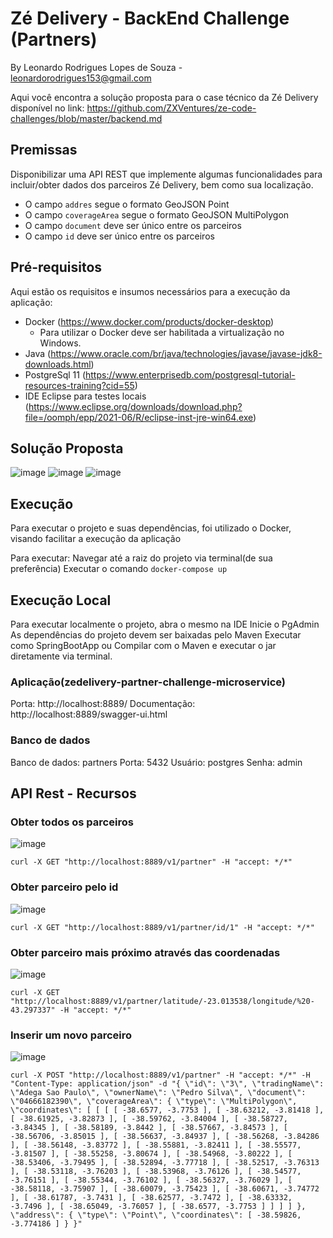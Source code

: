 # Zé Delivery - BackEnd Challenge (Partners)

By Leonardo Rodrigues Lopes de Souza - leonardorodrigues153@gmail.com

Aqui você encontra a solução proposta para o case técnico da Zé Delivery disponível no link: 
https://github.com/ZXVentures/ze-code-challenges/blob/master/backend.md

## Premissas

Disponibilizar uma API REST que implemente algumas funcionalidades para incluir/obter dados dos parceiros Zé Delivery, bem como sua localização.
  - O campo `addres` segue o formato GeoJSON Point
  - O campo `coverageArea` segue o formato GeoJSON MultiPolygon
  - O campo `document` deve ser único entre os parceiros
  - O campo `id` deve ser único entre os parceiros

## Pré-requisitos

Aqui estão os requisitos e insumos necessários para a execução da aplicação:
- Docker (https://www.docker.com/products/docker-desktop)
  * Para utilizar o Docker deve ser habilitada a virtualização no Windows.
- Java (https://www.oracle.com/br/java/technologies/javase/javase-jdk8-downloads.html)
- PostgreSql 11 (https://www.enterprisedb.com/postgresql-tutorial-resources-training?cid=55)
- IDE Eclipse para testes locais (https://www.eclipse.org/downloads/download.php?file=/oomph/epp/2021-06/R/eclipse-inst-jre-win64.exe)

## Solução Proposta 

![image](https://user-images.githubusercontent.com/55765004/127360420-18e1da4e-d05b-4005-b24b-e9f7ef94dca4.png)
![image](https://user-images.githubusercontent.com/55765004/127360325-599b19a3-90e2-41c5-bd5c-897590fd503a.png)
![image](https://user-images.githubusercontent.com/55765004/127360362-6b2bcfca-09d7-4cf8-b43c-62122c2f0c76.png)


## Execução

Para executar o projeto e suas dependências, foi utilizado o Docker, visando facilitar a execução da aplicação

Para executar:
  Navegar até a raiz do projeto via terminal(de sua preferência)
  Executar o comando `docker-compose up`

## Execução Local

Para executar localmente o projeto, abra o mesmo na IDE
Inicie o PgAdmin
As dependências do projeto devem ser baixadas pelo Maven
Executar como SpringBootApp ou Compilar com o Maven e executar o jar diretamente via terminal.

### Aplicação(zedelivery-partner-challenge-microservice)

Porta: http://localhost:8889/
Documentação: http://localhost:8889/swagger-ui.html

### Banco de dados 
Banco de dados: partners
Porta: 5432
Usuário: postgres
Senha: admin

## API Rest - Recursos

### Obter todos os parceiros
![image](https://user-images.githubusercontent.com/55765004/127349728-ddaec479-1673-4bfb-a20d-07fb41741a32.png)

`curl -X GET "http://localhost:8889/v1/partner" -H "accept: */*"`

### Obter parceiro pelo id
![image](https://user-images.githubusercontent.com/55765004/127349907-a2b54fe7-c9f8-47b9-8f32-f630d9fd0743.png)

`curl -X GET "http://localhost:8889/v1/partner/id/1" -H "accept: */*"`

### Obter parceiro mais próximo através das coordenadas
![image](https://user-images.githubusercontent.com/55765004/127350034-846450f3-83e1-4035-bb64-6827f235b3d5.png)

`curl -X GET "http://localhost:8889/v1/partner/latitude/-23.013538/longitude/%20-43.297337" -H "accept: */*"`

### Inserir um novo parceiro
![image](https://user-images.githubusercontent.com/55765004/127350327-98d608ef-df50-4cd5-962b-8b2801854c0d.png)

`curl -X POST "http://localhost:8889/v1/partner" -H "accept: */*" -H "Content-Type: application/json" -d "{ \"id\": \"3\", \"tradingName\": \"Adega Sao Paulo\", \"ownerName\": \"Pedro Silva\", \"document\": \"04666182390\", \"coverageArea\": { \"type\": \"MultiPolygon\", \"coordinates\": [ [ [ [ -38.6577, -3.7753 ], [ -38.63212, -3.81418 ], [ -38.61925, -3.82873 ], [ -38.59762, -3.84004 ], [ -38.58727, -3.84345 ], [ -38.58189, -3.8442 ], [ -38.57667, -3.84573 ], [ -38.56706, -3.85015 ], [ -38.56637, -3.84937 ], [ -38.56268, -3.84286 ], [ -38.56148, -3.83772 ], [ -38.55881, -3.82411 ], [ -38.55577, -3.81507 ], [ -38.55258, -3.80674 ], [ -38.54968, -3.80222 ], [ -38.53406, -3.79495 ], [ -38.52894, -3.77718 ], [ -38.52517, -3.76313 ], [ -38.53118, -3.76203 ], [ -38.53968, -3.76126 ], [ -38.54577, -3.76151 ], [ -38.55344, -3.76102 ], [ -38.56327, -3.76029 ], [ -38.58118, -3.75907 ], [ -38.60079, -3.75423 ], [ -38.60671, -3.74772 ], [ -38.61787, -3.7431 ], [ -38.62577, -3.7472 ], [ -38.63332, -3.7496 ], [ -38.65049, -3.76057 ], [ -38.6577, -3.7753 ] ] ] ] }, \"address\": { \"type\": \"Point\", \"coordinates\": [ -38.59826, -3.774186 ] } }"`















